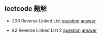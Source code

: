## leetcode 题解

- 206 Reverse Linked List
[question](https://leetcode.com/problems/reverse-linked-list/description/)
[answer](./reverse-linked-list.js)

- 92 Reverse Linked List 2
[question](https://leetcode.com/problems/reverse-linked-list-ii/description/)
[answer](./reverse-linked-list2.js)

